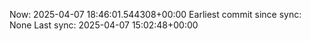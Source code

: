 Now: 2025-04-07 18:46:01.544308+00:00 Earliest commit since sync: None Last sync: 2025-04-07 15:02:48+00:00
